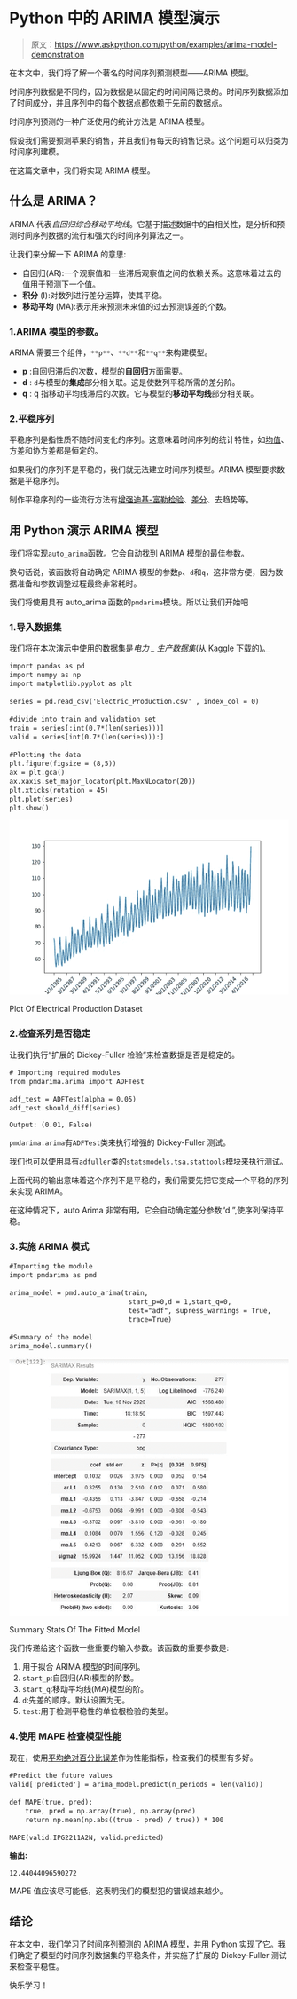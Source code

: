 # Python 中的 ARIMA 模型演示

> 原文：<https://www.askpython.com/python/examples/arima-model-demonstration>

在本文中，我们将了解一个著名的时间序列预测模型——ARIMA 模型。

时间序列数据是不同的，因为数据是以固定的时间间隔记录的。时间序列数据添加了时间成分，并且序列中的每个数据点都依赖于先前的数据点。

时间序列预测的一种广泛使用的统计方法是 ARIMA 模型。

假设我们需要预测苹果的销售，并且我们有每天的销售记录。这个问题可以归类为时间序列建模。

在这篇文章中，我们将实现 ARIMA 模型。

## 什么是 ARIMA？

ARIMA 代表*自回归综合移动平均线*。它基于描述数据中的自相关性，是分析和预测时间序列数据的流行和强大的时间序列算法之一。

让我们来分解一下 ARIMA 的意思:

*   自回归(AR):一个观察值和一些滞后观察值之间的依赖关系。这意味着过去的值用于预测下一个值。
*   **积分** (I):对数列进行差分运算，使其平稳。
*   **移动平均** (MA):表示用来预测未来值的过去预测误差的个数。

### 1.ARIMA 模型的参数。

ARIMA 需要三个组件，`**p**`、`**d**`和`**q**`来构建模型。

*   **p** :自回归滞后的次数，模型的**自回归**方面需要。
*   **d** : `d`与模型的**集成**部分相关联。这是使数列平稳所需的差分阶。
*   **q** : q 指移动平均线滞后的次数。它与模型的**移动平均线**部分相关联。

### 2.平稳序列

平稳序列是指性质不随时间变化的序列。这意味着时间序列的统计特性，如[均值](https://www.askpython.com/python/examples/mean-and-standard-deviation-python)、方差和协方差都是恒定的。

如果我们的序列不是平稳的，我们就无法建立时间序列模型。ARIMA 模型要求数据是平稳序列。

制作平稳序列的一些流行方法有[增强迪基-富勒检验](https://en.wikipedia.org/wiki/Augmented_Dickey%E2%80%93Fuller_test)、[差分](https://www.statistics.com/glossary/differencing-of-time-series/)、去趋势等。

## 用 Python 演示 ARIMA 模型

我们将实现`auto_arima`函数。它会自动找到 ARIMA 模型的最佳参数。

换句话说，该函数将自动确定 ARIMA 模型的参数`p`、`d`和`q`，这非常方便，因为数据准备和参数调整过程最终非常耗时。

我们将使用具有 auto_arima 函数的`pmdarima`模块。所以让我们开始吧

### 1.导入数据集

我们将在本次演示中使用的数据集是*电力 _ 生产数据集*(从 Kaggle 下载的[)。](https://www.kaggle.com/shenba/time-series-datasets)

```
import pandas as pd
import numpy as np
import matplotlib.pyplot as plt

series = pd.read_csv('Electric_Production.csv' , index_col = 0)

#divide into train and validation set
train = series[:int(0.7*(len(series)))]
valid = series[int(0.7*(len(series))):]

#Plotting the data
plt.figure(figsize = (8,5))
ax = plt.gca()
ax.xaxis.set_major_locator(plt.MaxNLocator(20))
plt.xticks(rotation = 45)
plt.plot(series)
plt.show()

```

![Plot Of Electrical Production Dataset](img/6fdbfeedb025a3e739df9cd0b5058b4d.png)

Plot Of Electrical Production Dataset

### 2.检查系列是否稳定

让我们执行“扩展的 Dickey-Fuller 检验”来检查数据是否是稳定的。

```
# Importing required modules
from pmdarima.arima import ADFTest

adf_test = ADFTest(alpha = 0.05)
adf_test.should_diff(series)

```

```
Output: (0.01, False)
```

`pmdarima.arima`有`ADFTest`类来执行增强的 Dickey-Fuller 测试。

我们也可以使用具有`adfuller`类的`statsmodels.tsa.stattools`模块来执行测试。

上面代码的输出意味着这个序列不是平稳的，我们需要先把它变成一个平稳的序列来实现 ARIMA。

在这种情况下，auto Arima 非常有用，它会自动确定差分参数“d ”,使序列保持平稳。

### 3.实施 ARIMA 模式

```
#Importing the module
import pmdarima as pmd

arima_model = pmd.auto_arima(train, 
                              start_p=0,d = 1,start_q=0,
                              test="adf", supress_warnings = True,
                              trace=True)

#Summary of the model
arima_model.summary()

```

![Summary Stats Of The Fitted Model](img/b5046364e09095a9709b134474a63fcb.png)

Summary Stats Of The Fitted Model

我们传递给这个函数一些重要的输入参数。该函数的重要参数是:

1.  用于拟合 ARIMA 模型的时间序列。
2.  `start_p`:自回归(AR)模型的阶数。
3.  `start_q`:移动平均线(MA)模型的阶。
4.  `d`:先差的顺序。默认设置为无。
5.  `test`:用于检测平稳性的单位根检验的类型。

### 4.使用 MAPE 检查模型性能

现在，使用[平均绝对百分比误差](https://www.askpython.com/python/examples/mape-mean-absolute-percentage-error)作为性能指标，检查我们的模型有多好。

```
#Predict the future values
valid['predicted'] = arima_model.predict(n_periods = len(valid))

def MAPE(true, pred): 
    true, pred = np.array(true), np.array(pred)
    return np.mean(np.abs((true - pred) / true)) * 100

MAPE(valid.IPG2211A2N, valid.predicted)

```

**输出:**

```
12.44044096590272
```

MAPE 值应该尽可能低，这表明我们的模型犯的错误越来越少。

## 结论

在本文中，我们学习了时间序列预测的 ARIMA 模型，并用 Python 实现了它。我们确定了模型的时间序列数据集的平稳条件，并实施了扩展的 Dickey-Fuller 测试来检查平稳性。

快乐学习！